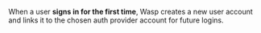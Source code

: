 When a user **signs in for the first time**, Wasp creates a new user account and links it to the chosen auth provider account for future logins.

<!-- This snippet is used in {overview,google,github,keycloak}.md -->
